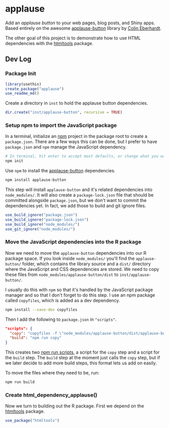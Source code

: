 
# applause

<!-- badges: start -->
<!-- badges: end -->

[applause-button]: https://applause-button.com/
[ColinEberhardt]: https://github.com/ColinEberhardt/
[htmltools]: https://github.com/ColinEberhardt/
[npm]: https://www.npmjs.com/

Add an _applause button_ to your web pages, blog posts, and Shiny apps. Based entirely on the awesome [applause-button] library by [Colin Eberhardt][ColinEberhardt].

The other goal of this project is to demonstrate how to use HTML dependencies with the [htmltools] package.


## Dev Log

### Package Init

```r
library(usethis)
create_package("applause")
use_readme_md()
```

Create a directory in `inst` to hold the applause button dependencies.

```r
dir.create("inst/applause-button", recursive = TRUE)
```

### Setup npm to import the JavaScript package

In a terminal, initialize an [npm] project in the package root to create a `package.json`. There are a few ways this can be done, but I prefer to have `package.json` and `npm` manage the JavaScript dependency.

```sh
# In terminal, hit enter to accept most defaults, or change what you want
npm init
```

Use `npm` to install the [applause-button] dependencies.

```sh
npm install applause-button
```

This step will install `applause-button` and it's related dependencies into `node_modules/`. It will also create a `package-lock.json` file that should be committed alongside `package.json`, but we don't want to commit the dependencies yet. In fact, we add those to build and git ignore files.

```r
use_build_ignore("package.json")
use_build_ignore("package-lock.json")
use_build_ignore("node_modules/")
use_git_ignore("node_modules/")
```

### Move the JavaScript dependencies into the R package

Now we need to move the `applause-button` dependencies into our R package space. If you look inside `node_modules/` you'll find the `applause-button/` folder, which contains the library source and a `dist/` directory where the JavaScript and CSS dependencies are stored.
We need to copy these files from `node_modules/applause-button/dist` to `inst/applause-button/`.

I usually do this with `npm` so that it's handled by the JavaScript package manager and so that I don't forget to do this step. I use an npm package called `copyfiles`, which is added as a dev dependency.

```sh
npm install --save-dev copyfiles
```

Then I add the following to `package.json` in `"scripts"`.

```json
"scripts": {
  "copy": "copyfiles -f \"node_modules/applause-button/dist/applause-button.*\" inst/applause-button",
  "build": "npm run copy"
}
```

This creates two [npm run scripts](https://docs.npmjs.com/cli/run-script), a script for the `copy` step and a script for the `build` step. The `build` step at the moment just calls the `copy` step, but if we later decide to add more build steps, this format lets us add on easily.

To move the files where they need to be, run:

```sh
npm run build
```

### Create html_dependency_applause()

Now we turn to building out the R package. First we depend on the [htmltools] package.

```r
use_package("htmltools")
```
